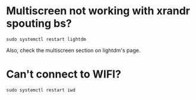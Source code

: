 # Multiscreen not working with xrandr spouting bs?
```sudo systemctl restart lightdm```

Also, check the multiscreen section on lightdm's page.

# Can't connect to WIFI?
```sudo systemctl restart iwd```
